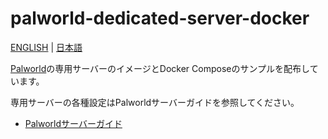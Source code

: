 # palworld-dedicated-server-docker

[ENGLISH](README.md) | [日本語](README-JA.md)

[Palworld](https://www.pocketpair.jp/palworld?lang=ja)の専用サーバーのイメージとDocker Composeのサンプルを配布しています。

専用サーバーの各種設定はPalworldサーバーガイドを参照してください。

- [Palworldサーバーガイド](https://www.pocketpair.jp/palworld/server_guide?lang=ja)

## 